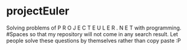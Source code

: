 # projectEuler
Solving problems of P R O J E C T E U L E R . N E T with programming.
#Spaces so that my repository will not come in any search result.
Let people solve these questions by themselves rather than copy paste :P

